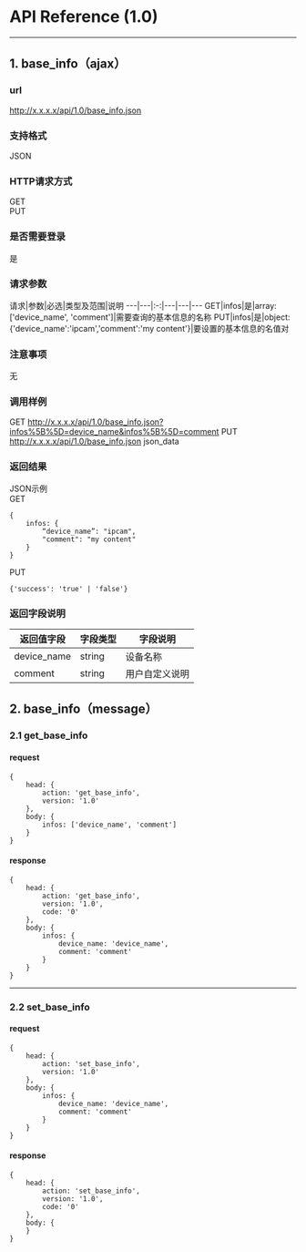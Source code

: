 # API Reference (1.0)
---

## 1. base_info（ajax）

### url
http://x.x.x.x/api/1.0/base_info.json

### 支持格式
JSON

### HTTP请求方式
GET  
PUT

### 是否需要登录
是

### 请求参数
 请求|参数|必选|类型及范围|说明
---|---|:-:|---|---|---
GET|infos|是|array: ['device_name', 'comment']|需要查询的基本信息的名称
PUT|infos|是|object: {'device_name':'ipcam','comment':'my content'}|要设置的基本信息的名值对

### 注意事项
无

### 调用样例
GET http://x.x.x.x/api/1.0/base_info.json?infos%5B%5D=device_name&infos%5B%5D=comment
PUT http://x.x.x.x/api/1.0/base_info.json json_data

### 返回结果
JSON示例  
GET

	{
		infos: {
			“device_name”: "ipcam",
			"comment": "my content"
		}
	}
	
PUT

	{'success': 'true' | 'false'}
	
### 返回字段说明
返回值字段|字段类型|字段说明
---|---|---
device_name|string|设备名称
comment|string|用户自定义说明

## 2. base_info（message）

### 2.1 get_base_info
#### request
    {
		head: {
        	action: 'get_base_info',
            version: '1.0'
		},
        body: {
            infos: ['device_name', 'comment']
        }
    }
#### response
    {
		head: {
            action: 'get_base_info',
            version: '1.0',
		    code: '0'
		},
        body: {
		    infos: {
                device_name: 'device_name',
			    comment: 'comment'
			}
        }
    }
---
### 2.2 set_base_info
#### request
    {
		head: {
		    action: 'set_base_info',
            version: '1.0'
        },
        body: {
			infos: {
                device_name: 'device_name',
			    comment: 'comment'
			}
		}
    }
#### response
    {
		head: {
    		action: 'set_base_info',
            version: '1.0',
			code: '0'
		},
        body: {
		}
    }
